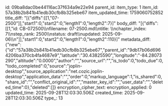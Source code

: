 id: 09ba8dac0be44116ac37f634a9e22e94
parent_id: 
item_type: 1
item_id: 57a38b2b841b41edb30cfb8b325ebe67
item_updated_time: 1759060752852
title_diff: "[{\"diffs\":[[1,\"07-2500\"]],\"start1\":0,\"start2\":0,\"length1\":0,\"length2\":7}]"
body_diff: "[{\"diffs\":[[1,\"id: CB-072500\\\nfilename: 07-2500.md\\\ntitle: \\\nchapter_index: 7\\\nstep_rank: 2500\\\nstatus: draft\\\nupdated: 2025-09-06\\\n\"]],\"start1\":0,\"start2\":0,\"length1\":0,\"length2\":110}]"
metadata_diff: {"new":{"id":"57a38b2b841b41edb30cfb8b325ebe67","parent_id":"9db17b06d6964206ba370cb4fa4687e9","latitude":"30.43825590","longitude":"-84.28073290","altitude":"0.0000","author":"","source_url":"","is_todo":0,"todo_due":0,"todo_completed":0,"source":"joplin-desktop","source_application":"net.cozic.joplin-desktop","application_data":"","order":0,"markup_language":1,"is_shared":0,"share_id":"","conflict_original_id":"","master_key_id":"","user_data":"","deleted_time":0},"deleted":[]}
encryption_cipher_text: 
encryption_applied: 0
updated_time: 2025-09-28T12:03:30.506Z
created_time: 2025-09-28T12:03:30.506Z
type_: 13